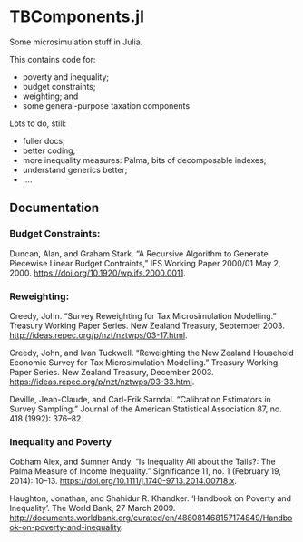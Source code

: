 # TBComponents.jl

Some microsimulation stuff in Julia.

This contains code for:

* poverty and inequality;
* budget constraints;
* weighting; and
* some general-purpose taxation components

Lots to do, still:

* fuller docs;
* better coding;
* more inequality measures: Palma, bits of decomposable indexes;
* understand generics better;
* ....

## Documentation

### Budget Constraints:

Duncan, Alan, and Graham Stark. “A Recursive Algorithm to Generate Piecewise Linear Budget Contraints,” IFS Working Paper 2000/01 May 2, 2000. https://doi.org/10.1920/wp.ifs.2000.0011.

### Reweighting:

Creedy, John. “Survey Reweighting for Tax Microsimulation Modelling.” Treasury Working Paper Series. New Zealand Treasury, September 2003. http://ideas.repec.org/p/nzt/nztwps/03-17.html.

Creedy, John, and Ivan Tuckwell. “Reweighting the New Zealand Household Economic Survey for Tax Microsimulation Modelling.” Treasury Working Paper Series. New Zealand Treasury, December 2003. https://ideas.repec.org/p/nzt/nztwps/03-33.html.

Deville, Jean-Claude, and Carl-Erik Sarndal. “Calibration Estimators in Survey Sampling.” Journal of the American Statistical Association 87, no. 418 (1992): 376–82.

### Inequality and Poverty

Cobham Alex, and Sumner Andy. “Is Inequality All about the Tails?: The Palma Measure of Income Inequality.” Significance 11, no. 1 (February 19, 2014): 10–13. https://doi.org/10.1111/j.1740-9713.2014.00718.x.

Haughton, Jonathan, and Shahidur R. Khandker. ‘Handbook on Poverty and Inequality’. The World Bank, 27 March 2009. http://documents.worldbank.org/curated/en/488081468157174849/Handbook-on-poverty-and-inequality.
